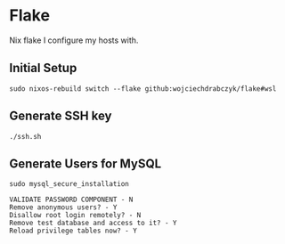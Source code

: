 # Flake

Nix flake I configure my hosts with.

## Initial Setup
```
sudo nixos-rebuild switch --flake github:wojciechdrabczyk/flake#wsl
```

## Generate SSH key
```console
./ssh.sh
```

## Generate Users for MySQL
```console
sudo mysql_secure_installation

VALIDATE PASSWORD COMPONENT - N
Remove anonymous users? - Y
Disallow root login remotely? - N
Remove test database and access to it? - Y
Reload privilege tables now? - Y
```